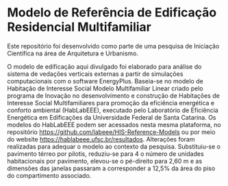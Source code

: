 # Modelo de Referência de Edificação Residencial Multifamiliar

Este repositório foi desenvolvido como parte de uma pesquisa de Iniciação Científica na área de Arquitetura e Urbanismo.

O modelo de edificação aqui divulgado foi elaborado para análise do sistema de vedações verticais externas a partir de simulações computacionais com o software EnergyPlus.
Baseia-se no modelo de Habitação de Interesse Social Modelo Multifamiliar Linear criado pelo programa de Inovação no desenvolvimento e construção de Habitações de Interesse Social Multifamiliares para promoção da eficiência energética e conforto ambiental (HabLabEEE), executado pelo Laboratório de Eficiência Energética em Edificações da Universidade Federal de Santa Catarina. Os modelos do HabLabEEE podem ser acessados nesta mesma plataforma, no repositório <https://github.com/labeee/HIS-Reference-Models> ou por meio do website <https://hablabeee.ufsc.br/resultados>.
Alterações foram realizadas para adequar o modelo ao contexto da pesquisa. Substituiu-se o pavimento térreo por pilotis, reduziu-se para 4 o número de unidades habitacionais por pavimento, elevou-se o pé-direito para 2,60 m e as dimensões das janelas passaram a corresponder a 12,5% da área do piso do compartimento associado.
